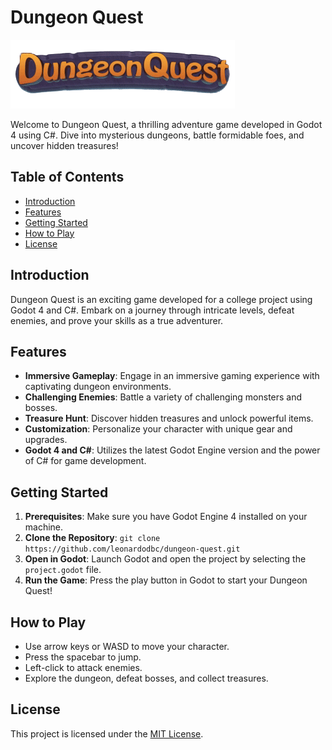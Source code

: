 # Dungeon Quest

![Dungeon Quest Logo](dungeonquest-logo.png)

Welcome to Dungeon Quest, a thrilling adventure game developed in Godot 4 using C#. Dive into mysterious dungeons, battle formidable foes, and uncover hidden treasures!

## Table of Contents
- [Introduction](#introduction)
- [Features](#features)
- [Getting Started](#getting-started)
- [How to Play](#how-to-play)
- [License](#license)

## Introduction

Dungeon Quest is an exciting game developed for a college project using Godot 4 and C#. Embark on a journey through intricate levels, defeat enemies, and prove your skills as a true adventurer.

## Features

- **Immersive Gameplay**: Engage in an immersive gaming experience with captivating dungeon environments.
- **Challenging Enemies**: Battle a variety of challenging monsters and bosses.
- **Treasure Hunt**: Discover hidden treasures and unlock powerful items.
- **Customization**: Personalize your character with unique gear and upgrades.
- **Godot 4 and C#**: Utilizes the latest Godot Engine version and the power of C# for game development.

## Getting Started

1. **Prerequisites**: Make sure you have Godot Engine 4 installed on your machine.
2. **Clone the Repository**: `git clone https://github.com/leonardodbc/dungeon-quest.git`
3. **Open in Godot**: Launch Godot and open the project by selecting the `project.godot` file.
4. **Run the Game**: Press the play button in Godot to start your Dungeon Quest!

## How to Play

- Use arrow keys or WASD to move your character.
- Press the spacebar to jump.
- Left-click to attack enemies.
- Explore the dungeon, defeat bosses, and collect treasures.

## License

This project is licensed under the [MIT License](LICENSE).
